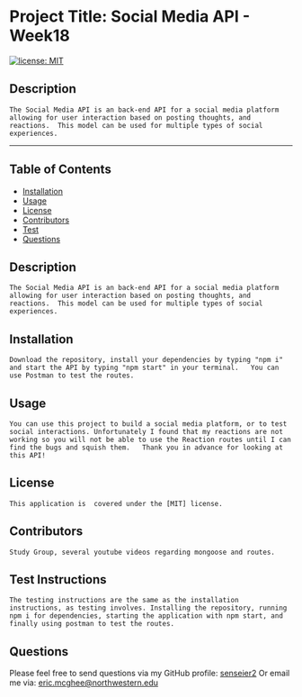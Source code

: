 # Project Title: Social Media API - Week18
[![license: MIT](https://img.shields.io/badge/License-MIT-yellow.svg)](https://opensource.org/licenses/MIT)
## Description
    The Social Media API is an back-end API for a social media platform allowing for user interaction based on posting thoughts, and reactions.  This model can be used for multiple types of social experiences.

- - - - -

## Table of Contents

* [Installation](#installation)
* [Usage](#usage)
* [License](#license)
* [Contributors](#contributors)
* [Test](#test)
* [Questions](#questions)

## Description
    The Social Media API is an back-end API for a social media platform allowing for user interaction based on posting thoughts, and reactions.  This model can be used for multiple types of social experiences.

## Installation
    Download the repository, install your dependencies by typing "npm i" and start the API by typing "npm start" in your terminal.   You can use Postman to test the routes.

## Usage
    You can use this project to build a social media platform, or to test social interactions. Unfortunately I found that my reactions are not working so you will not be able to use the Reaction routes until I can find the bugs and squish them.   Thank you in advance for looking at this API!

## License
    This application is  covered under the [MIT] license.

## Contributors
    Study Group, several youtube videos regarding mongoose and routes.

## Test Instructions
    The testing instructions are the same as the installation instructions, as testing involves. Installing the repository, running npm i for dependencies, starting the application with npm start, and finally using postman to test the routes.

## Questions

Please feel free to send questions via my GitHub profile: [senseier2](https://github.com/senseier2)
Or email me via: eric.mcghee@northwestern.edu
    
